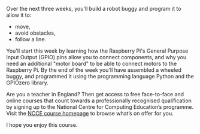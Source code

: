 Over the next three weeks, you'll build a robot buggy and program it to allow it to:

+ move,
+ avoid obstacles,
+ follow a line.

You'll start this week by learning how the Raspberry Pi's General Purpose Input Output (GPIO) pins allow you to connect components, and why you need an additional "motor board" to be able to connect motors to the Raspberry Pi. By the end of the week you'll have assembled a wheeled buggy, and programmed it using the programming language Python and the GPIOzero library.

Are you a teacher in England? Then get access to free face-to-face and online courses that count towards a professionally recognised qualification by signing up to the National Centre for Computing Education’s programme. Visit the [NCCE course homepage](https://teachcomputing.org/courses) to browse what’s on offer for you.


I hope you enjoy this course.
